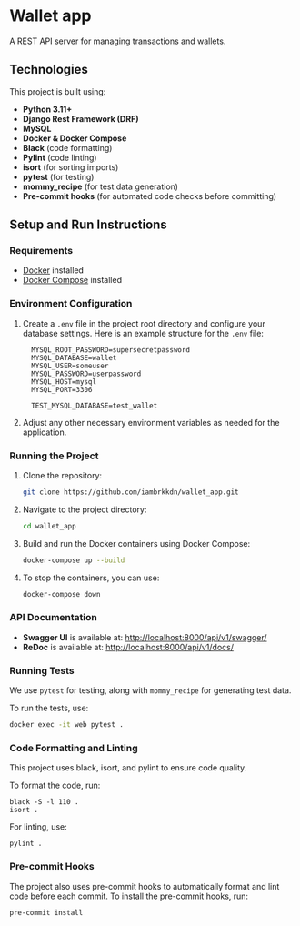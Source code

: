 # Wallet app

A REST API server for managing transactions and wallets.

## Technologies

This project is built using:

- **Python 3.11+**
- **Django Rest Framework (DRF)**
- **MySQL**
- **Docker & Docker Compose**
- **Black** (code formatting)
- **Pylint** (code linting)
- **isort** (for sorting imports)
- **pytest** (for testing)
- **mommy_recipe** (for test data generation)
- **Pre-commit hooks** (for automated code checks before committing)

## Setup and Run Instructions

### Requirements

- [Docker](https://www.docker.com/get-started) installed
- [Docker Compose](https://docs.docker.com/compose/install/) installed

### Environment Configuration

1. Create a `.env` file in the project root directory and configure your database settings. Here is an example structure for the `.env` file:

    ```env
      MYSQL_ROOT_PASSWORD=supersecretpassword
      MYSQL_DATABASE=wallet
      MYSQL_USER=someuser
      MYSQL_PASSWORD=userpassword
      MYSQL_HOST=mysql
      MYSQL_PORT=3306
      
      TEST_MYSQL_DATABASE=test_wallet
    ```

2. Adjust any other necessary environment variables as needed for the application.

### Running the Project

1. Clone the repository:

    ```bash
    git clone https://github.com/iambrkkdn/wallet_app.git
    ```

2. Navigate to the project directory:

    ```bash
    cd wallet_app
    ```

3. Build and run the Docker containers using Docker Compose:

    ```bash
    docker-compose up --build
    ```

4. To stop the containers, you can use:

    ```bash
    docker-compose down
    ```

### API Documentation

- **Swagger UI** is available at: [http://localhost:8000/api/v1/swagger/](http://localhost:8000/api/v1/swagger/)
- **ReDoc** is available at: [http://localhost:8000/api/v1/docs/](http://localhost:8000/api/v1/docs/)

### Running Tests

We use `pytest` for testing, along with `mommy_recipe` for generating test data.

To run the tests, use:

```bash
docker exec -it web pytest .
```


### Code Formatting and Linting

This project uses black, isort, and pylint to ensure code quality.

To format the code, run:
```
black -S -l 110 .
isort .
```

For linting, use:
```
pylint .
```

### Pre-commit Hooks

The project also uses pre-commit hooks to automatically format and lint code before each commit. To install the pre-commit hooks, run:

```
pre-commit install
```